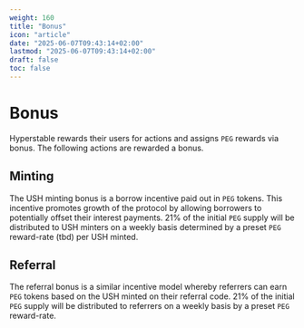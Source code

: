 ```yaml
---
weight: 160
title: "Bonus"
icon: "article"
date: "2025-06-07T09:43:14+02:00"
lastmod: "2025-06-07T09:43:14+02:00"
draft: false
toc: false
---
```

# Bonus

Hyperstable rewards their users for actions and assigns `PEG` rewards via bonus. The following actions are rewarded a bonus.

## Minting
The USH minting bonus is a borrow incentive paid out in `PEG` tokens. This incentive promotes growth of the protocol by allowing borrowers to potentially offset their interest payments. 21% of the initial `PEG` supply will be distributed to USH minters on a weekly basis determined by a preset `PEG` reward-rate (tbd) per USH minted.

## Referral
The referral bonus is a similar incentive model whereby referrers can earn `PEG` tokens based on the USH minted on their referral code. 21% of the initial `PEG` supply will be distributed to referrers on a weekly basis by a preset `PEG` reward-rate.
